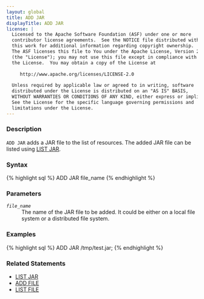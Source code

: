 ```yaml
---
layout: global
title: ADD JAR
displayTitle: ADD JAR
license: |
  Licensed to the Apache Software Foundation (ASF) under one or more
  contributor license agreements.  See the NOTICE file distributed with
  this work for additional information regarding copyright ownership.
  The ASF licenses this file to You under the Apache License, Version 2.0
  (the "License"); you may not use this file except in compliance with
  the License.  You may obtain a copy of the License at
 
     http://www.apache.org/licenses/LICENSE-2.0
 
  Unless required by applicable law or agreed to in writing, software
  distributed under the License is distributed on an "AS IS" BASIS,
  WITHOUT WARRANTIES OR CONDITIONS OF ANY KIND, either express or implied.
  See the License for the specific language governing permissions and
  limitations under the License.
---
```


### Description
`ADD JAR` adds a JAR file to the list of resources. The added JAR file can be listed using [LIST JAR](sql-ref-syntax-aux-resource-mgmt-list-jar.html).

### Syntax
{% highlight sql %}
ADD JAR file_name
{% endhighlight %}

### Parameters
<dl>
 <dt><code><em>file_name</em></code></dt>
 <dd>The name of the JAR file to be added. It could be either on a local file system or a distributed file system.</dd>
</dl>

### Examples
{% highlight sql %}
ADD JAR /tmp/test.jar;
{% endhighlight %}

### Related Statements
 * [LIST JAR](sql-ref-syntax-aux-resource-mgmt-list-jar.html)
 * [ADD FILE](sql-ref-syntax-aux-resource-mgmt-add-file.html)
 * [LIST FILE](sql-ref-syntax-aux-resource-mgmt-list-file.html)
